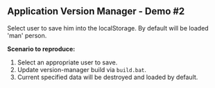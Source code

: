 ## Application Version Manager - Demo #2

Select user to save him into the localStorage.
By default will be loaded 'man' person.

**Scenario to reproduce:**<br/>

1. Select an appropriate user to save.
2. Update version-manager build via `build.bat`.
3. Current specified data will be destroyed and loaded by default.
